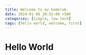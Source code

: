 ```yaml
---
title: Welcome to my homelab
date: 2024-01-06 20:52:00 +500
categories: [simple, low tech]
tags: [hello world, welcome, first]
---
```


# Hello World
